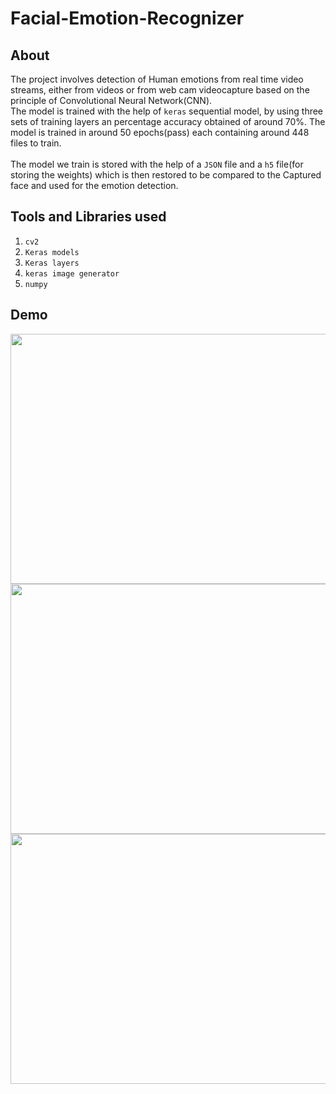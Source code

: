 # Facial-Emotion-Recognizer
## About 
The project involves detection of Human emotions from real time video streams, either from videos or from web cam videocapture based on the principle of Convolutional Neural Network(CNN).<br> 
The model is trained with the help of `keras` sequential model, by using three sets of training layers an percentage accuracy obtained of around 70%. The model is trained in around 50 epochs(pass) each containing around 448 files to train.<br><br>
The model we train is stored with the help of a `JSON` file and a `h5` file(for storing the weights) which is then restored to be compared to the Captured face and used for the emotion detection.

## Tools and Libraries used
1. `cv2`
2. `Keras models`
3. `Keras layers`
4. `keras image generator`
5. `numpy`

## Demo
<img src="https://github.com/user-attachments/assets/363d58fa-d833-4982-82be-be501abc1ebe" width=700 height=400>
<img src="https://github.com/user-attachments/assets/eef6dc5f-615a-4b8d-931a-f1cfd884e0a9" width=700 height=400>
<img src="https://github.com/user-attachments/assets/b01e679e-2653-4cdf-8ad4-67d39b166883" width=700 height=400>

